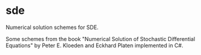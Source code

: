 sde
===

Numerical solution schemes for SDE.

Some schemes from the book "Numerical Solution of Stochastic Differential Equations"
by Peter E. Kloeden and Eckhard Platen implemented in C#.
